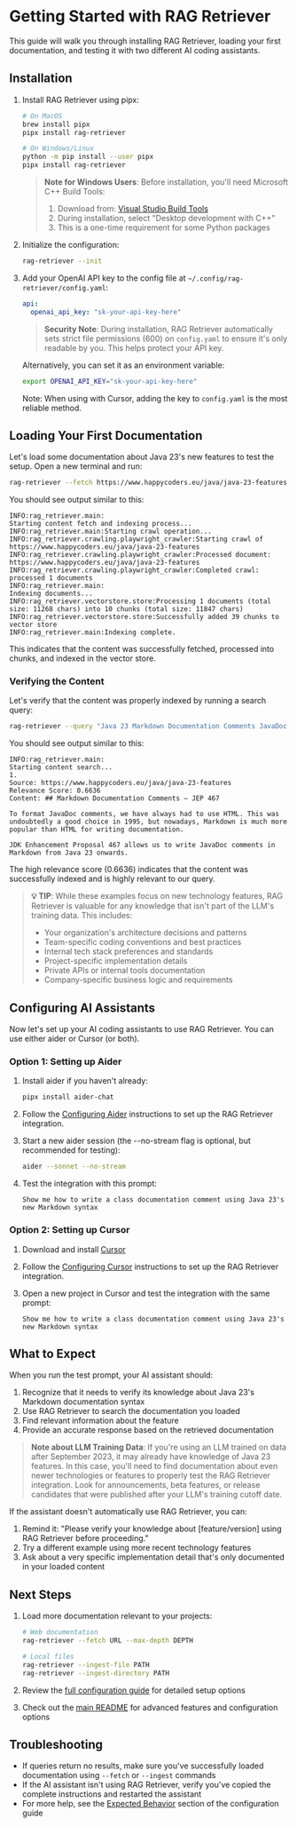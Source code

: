 # Getting Started with RAG Retriever

This guide will walk you through installing RAG Retriever, loading your first documentation, and testing it with two different AI coding assistants.

## Installation

1. Install RAG Retriever using pipx:

   ```bash
   # On MacOS
   brew install pipx
   pipx install rag-retriever

   # On Windows/Linux
   python -m pip install --user pipx
   pipx install rag-retriever
   ```

   > **Note for Windows Users**: Before installation, you'll need Microsoft C++ Build Tools:
   >
   > 1. Download from: [Visual Studio Build Tools](https://visualstudio.microsoft.com/visual-cpp-build-tools/)
   > 2. During installation, select "Desktop development with C++"
   > 3. This is a one-time requirement for some Python packages

2. Initialize the configuration:

   ```bash
   rag-retriever --init
   ```

3. Add your OpenAI API key to the config file at `~/.config/rag-retriever/config.yaml`:

   ```yaml
   api:
     openai_api_key: "sk-your-api-key-here"
   ```

   > **Security Note**: During installation, RAG Retriever automatically sets strict file permissions (600) on `config.yaml` to ensure it's only readable by you. This helps protect your API key.

   Alternatively, you can set it as an environment variable:

   ```bash
   export OPENAI_API_KEY="sk-your-api-key-here"
   ```

   Note: When using with Cursor, adding the key to `config.yaml` is the most reliable method.

## Loading Your First Documentation

Let's load some documentation about Java 23's new features to test the setup. Open a new terminal and run:

```bash
rag-retriever --fetch https://www.happycoders.eu/java/java-23-features --max-depth 0
```

You should see output similar to this:

```
INFO:rag_retriever.main:
Starting content fetch and indexing process...
INFO:rag_retriever.main:Starting crawl operation...
INFO:rag_retriever.crawling.playwright_crawler:Starting crawl of https://www.happycoders.eu/java/java-23-features
INFO:rag_retriever.crawling.playwright_crawler:Processed document: https://www.happycoders.eu/java/java-23-features
INFO:rag_retriever.crawling.playwright_crawler:Completed crawl: processed 1 documents
INFO:rag_retriever.main:
Indexing documents...
INFO:rag_retriever.vectorstore.store:Processing 1 documents (total size: 11268 chars) into 10 chunks (total size: 11847 chars)
INFO:rag_retriever.vectorstore.store:Successfully added 39 chunks to vector store
INFO:rag_retriever.main:Indexing complete.
```

This indicates that the content was successfully fetched, processed into chunks, and indexed in the vector store.

### Verifying the Content

Let's verify that the content was properly indexed by running a search query:

```bash
rag-retriever --query "Java 23 Markdown Documentation Comments JavaDoc syntax" --score-threshold 0.5
```

You should see output similar to this:

```
INFO:rag_retriever.main:
Starting content search...
1.
Source: https://www.happycoders.eu/java/java-23-features
Relevance Score: 0.6636
Content: ## Markdown Documentation Comments – JEP 467

To format JavaDoc comments, we have always had to use HTML. This was undoubtedly a good choice in 1995, but nowadays, Markdown is much more popular than HTML for writing documentation.

JDK Enhancement Proposal 467 allows us to write JavaDoc comments in Markdown from Java 23 onwards.
```

The high relevance score (0.6636) indicates that the content was successfully indexed and is highly relevant to our query.

> **💡 TIP**: While these examples focus on new technology features, RAG Retriever is valuable for any knowledge that isn't part of the LLM's training data. This includes:
>
> - Your organization's architecture decisions and patterns
> - Team-specific coding conventions and best practices
> - Internal tech stack preferences and standards
> - Project-specific implementation details
> - Private APIs or internal tools documentation
> - Company-specific business logic and requirements

## Configuring AI Assistants

Now let's set up your AI coding assistants to use RAG Retriever. You can use either aider or Cursor (or both).

### Option 1: Setting up Aider

1. Install aider if you haven't already:

   ```bash
   pipx install aider-chat
   ```

2. Follow the [Configuring Aider](./coding-assistants/configuring-ai-assistants.md#configuring-aider) instructions to set up the RAG Retriever integration.

3. Start a new aider session (the --no-stream flag is optional, but recommended for testing):

   ```bash
   aider --sonnet --no-stream
   ```

4. Test the integration with this prompt:
   ```
   Show me how to write a class documentation comment using Java 23's new Markdown syntax
   ```

### Option 2: Setting up Cursor

1. Download and install [Cursor](https://cursor.sh/)

2. Follow the [Configuring Cursor](./coding-assistants/configuring-ai-assistants.md#configuring-cursor) instructions to set up the RAG Retriever integration.

3. Open a new project in Cursor and test the integration with the same prompt:
   ```
   Show me how to write a class documentation comment using Java 23's new Markdown syntax
   ```

## What to Expect

When you run the test prompt, your AI assistant should:

1. Recognize that it needs to verify its knowledge about Java 23's Markdown documentation syntax
2. Use RAG Retriever to search the documentation you loaded
3. Find relevant information about the feature
4. Provide an accurate response based on the retrieved documentation

> **Note about LLM Training Data**: If you're using an LLM trained on data after September 2023, it may already have knowledge of Java 23 features. In this case, you'll need to find documentation about even newer technologies or features to properly test the RAG Retriever integration. Look for announcements, beta features, or release candidates that were published after your LLM's training cutoff date.

If the assistant doesn't automatically use RAG Retriever, you can:

1. Remind it: "Please verify your knowledge about [feature/version] using RAG Retriever before proceeding."
2. Try a different example using more recent technology features
3. Ask about a very specific implementation detail that's only documented in your loaded content

## Next Steps

1. Load more documentation relevant to your projects:

   ```bash
   # Web documentation
   rag-retriever --fetch URL --max-depth DEPTH

   # Local files
   rag-retriever --ingest-file PATH
   rag-retriever --ingest-directory PATH
   ```

2. Review the [full configuration guide](./coding-assistants/configuring-ai-assistants.md) for detailed setup options

3. Check out the [main README](../README.md) for advanced features and configuration options

## Troubleshooting

- If queries return no results, make sure you've successfully loaded documentation using `--fetch` or `--ingest` commands
- If the AI assistant isn't using RAG Retriever, verify you've copied the complete instructions and restarted the assistant
- For more help, see the [Expected Behavior](./coding-assistants/configuring-ai-assistants.md#expected-behavior) section of the configuration guide
